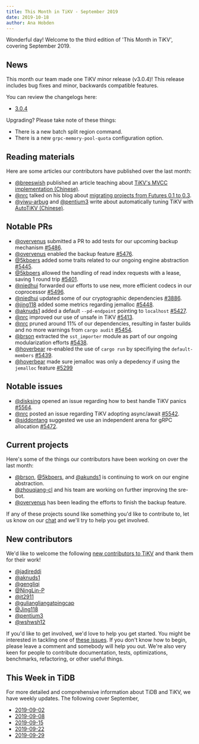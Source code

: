 ```yaml
---
title: This Month in TiKV - September 2019
date: 2019-10-18
author: Ana Hobden
---
```


Wonderful day! Welcome to the third edition of 'This Month in TiKV', covering September 2019.

## News

This month our team made one TiKV minor release (v3.0.4)! This release includes bug fixes and minor, backwards compatible features.

You can review the changelogs here:

* [3.0.4](https://github.com/tikv/tikv/releases/tag/v3.0.4)

Upgrading? Please take note of these things:

* There is a new batch split region command.
* There is a new `grpc-memory-pool-quota` configuration option.

## Reading materials

Here are some articles our contributors have published over the last month:

* [@breeswish] published an article teaching about [TiKV's MVCC implementation (Chinese)](https://pingcap.com/blog-cn/tikv-source-code-reading-13/).
* [@nrc] talked on his blog about [migrating projects from Futures 0.1 to 0.3](https://www.ncameron.org/blog/migrating-a-crate-from-futures-0-1-to-0-3/).
* [@yiwu-arbug] and [@pentium3] write about automatically tuning TiKV with [AutoTiKV (Chinese)](https://pingcap.com/blog-cn/autotikv/).

## Notable PRs

* [@overvenus] submitted a PR to add tests for our upcoming backup mechanism [#5486](https://github.com/tikv/tikv/pull/5486).
* [@overvenus] enabled the backup feature [#5476](https://github.com/tikv/tikv/pull/5476).
* [@5kbpers] added some traits related to our ongoing engine abstraction [#5445](https://github.com/tikv/tikv/pull/5445).
* [@5kbpers] allowed the handling of read index requests with a lease, saving 1 round trip [#5401](https://github.com/tikv/tikv/pull/5401).
* [@niedhui] forwarded our efforts to use new, more efficient codecs in our coprocessor [#5496](https://github.com/tikv/tikv/pull/5496).
* [@niedhui] updated some of our cryptographic dependencies [#3886](https://github.com/tikv/tikv/pull/3886).
* [@jing118] added some metrics regarding jemalloc [#5448](https://github.com/tikv/tikv/pull/5448).
* [@aknuds1] added a default `--pd-endpoint` pointing to `localhost` [#5427](https://github.com/tikv/tikv/pull/5427).
* [@nrc] improved our use of unsafe in TiKV [#5413](https://github.com/tikv/tikv/pull/5413).
* [@nrc] pruned around 11% of our dependencies, resulting in faster builds and no more warnings from `cargo audit` [#5454](https://github.com/tikv/tikv/pull/5454).
* [@brson] extracted the `sst_importer` module as part of our ongoing modularization efforts [#5438](https://github.com/tikv/tikv/pull/5438).
* [@hoverbear] re-enabled the use of `cargo run` by specifiying the `default-members` [#5439](https://github.com/tikv/tikv/pull/5439).
* [@hoverbear] made sure jemalloc was only a depedency if using the `jemalloc` feature [#5299](https://github.com/tikv/tikv/pull/5299)

## Notable issues

* [@disksing] opened an issue regarding how to best handle TiKV panics [#5564](https://github.com/tikv/tikv/issues/5564).
* [@nrc] posted an issue regarding TiKV adopting async/await [#5542](https://github.com/tikv/tikv/issues/5542).
* [@siddontang] suggested we use an independent arena for gRPC allocation [#5472](https://github.com/tikv/tikv/issues/5472).

## Current projects

Here's some of the things our contributors have been working on over the last month:

* [@brson], [@5kbpers], and [@akunds1] is continuing to work on our engine abstraction.
* [@zhouqiang-cl] and his team are working on further improving the sre-bot.
* [@overvenus] has been leading the efforts to finish the backup feature.


If any of these projects sound like something you'd like to contribute to, let us know on our [chat](https://tikv.org/chat) and we'll try to help you get involved.

## New contributors

We'd like to welcome the following [new contributors to TiKV](https://tikv.devstats.cncf.io/d/52/new-contributors-table?orgId=1&from=1564642800000&to=1567321140000) and thank them for their work!

* [@jadireddi]
* [@aknuds1]
* [@gengliqi]
* [@NingLin-P]
* [@it2911]
* [@guliangliangatpingcap]
* [@Jing118]
* [@pentium3]
* [@wshwsh12]

If you'd like to get involved, we'd love to help you get started. You might be interested in tackling one of [these issues](https://github.com/tikv/tikv/issues?q=is%3Aopen+is%3Aissue+label%3A%22D%3A+Easy%22+label%3A%22S%3A+HelpWanted%22). If you don't know how to begin, please leave a comment and somebody will help you out. We're also very keen for people to contribute documentation, tests, optimizations, benchmarks, refactoring, or other useful things.

## This Week in TiDB

For more detailed and comprehensive information about TiDB and TiKV, we have weekly updates. The following cover September,

* [2019-09-02](https://pingcap.com/weekly/2019-09-02-tidb-weekly/)
* [2019-09-08](https://pingcap.com/weekly/2019-09-02-tidb-weekly/)
* [2019-09-15](https://pingcap.com/weekly/2019-09-16-tidb-weekly/)
* [2019-09-22](https://pingcap.com/weekly/2019-09-23-tidb-weekly/)
* [2019-09-29](https://pingcap.com/weekly/2019-09-30-tidb-weekly/)

[@AndreMouche]: https://github.com/AndreMouche
[@breeswish]: https://github.com/breeswish/
[@hoverbear]: https://github.com/hoverbear/
[@sticnarf]: https://github.com/sticnarf/
[@akunds1]: https://github.com/aknuds1
[@nrc]: https://github.com/nrc/
[@pingcap]: https://github.com/pingcap/
[@zhouqiang-cl]: https://github.com/zhouqiang-cl
[@hoverbear]: https://github.com/hoverbear/
[@siddontang]: https://github.com/siddontang
[@c4pt0r]: https://github.com/c4pt0r
[@ethercflow]: https://github.com/ethercflow
[@zhangjinpeng1987]: https://github.com/zhangjinpeng1987
[@overvenus]: https://github.com/overvenus
[@MyonKeminta]: https://github.com/MyonKeminta
[@yiwu-arbug]: https://github.com/yiwu-arbug
[@connor1996]: https://github.com/connor1996
[@niedhui]: https://github.com/niedhui
[@disksing]: https://github.com/disksing
[@brson]: https://github.com/brson
[@5kbpers]: https://github.com/5kbpers
[@youjiali1995]: https://github.com/youjiali1995
[@pentium3]: https://github.com/pentium3
[@Jing118]: https://github.com/Jing118
[@zhouqiang-cl]: https://github.com/zhouqiang-cl
[@jadireddi]: https://github.com/jadireddi
[@aknuds1]: https://github.com/aknuds1
[@gengliqi]: https://github.com/gengliqi
[@NingLin-P]: https://github.com/NingLin-P
[@it2911]: https://github.com/it2911
[@guliangliangatpingcap]: https://github.com/guliangliangatpingcap
[@Jing118]: https://github.com/Jing118
[@pentium3]: https://github.com/pentium3
[@wshwsh12]: https://github.com/wshwsh12